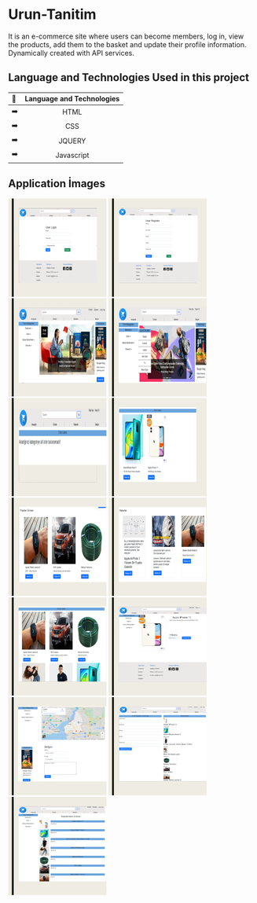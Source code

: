 # Urun-Tanitim
It is an e-commerce site where users can become members, log in, view the products, add them to the basket and update their profile information. Dynamically created with API services.

## Language and Technologies Used in this project

| :mag_right: |  Language and Technologies | 
| :------------ |:---------------:| 
| :arrow_right:| HTML    | 
| :arrow_right:      | CSS   
| :arrow_right:     |   JQUERY  |
| :arrow_right:     |   Javascript  |


## Application İmages
<p>
<a href="https://github.com/cagatayoztekinn/Urun-Tanitim/blob/main/img2/1.png" target="_blank">
<img src="https://github.com/cagatayoztekinn/Urun-Tanitim/blob/main/img2/1.png" width="200" style="max-width:100%;"></a>
  <a href="https://github.com/cagatayoztekinn/Urun-Tanitim/blob/main/img2/2.png" target="_blank">
<img src="https://github.com/cagatayoztekinn/Urun-Tanitim/blob/main/img2/2.png" width="200" style="max-width:100%;"></a>
  <a href="https://github.com/cagatayoztekinn/Urun-Tanitim/blob/main/img2/3.png" target="_blank">
<img src="https://github.com/cagatayoztekinn/Urun-Tanitim/blob/main/img2/3.png" width="200" style="max-width:100%;"></a>
  <a href="https://github.com/cagatayoztekinn/Urun-Tanitim/blob/main/img2/4.png" target="_blank">
<img src="https://github.com/cagatayoztekinn/Urun-Tanitim/blob/main/img2/4.png" width="200" style="max-width:100%;"></a>
  <a href="https://github.com/cagatayoztekinn/Urun-Tanitim/blob/main/img2/5.png" target="_blank">
<img src="https://github.com/cagatayoztekinn/Urun-Tanitim/blob/main/img2/5.png" width="200" style="max-width:100%;"></a>
  <a href="https://github.com/cagatayoztekinn/Urun-Tanitim/blob/main/img2/6.png" target="_blank">
<img src="https://github.com/cagatayoztekinn/Urun-Tanitim/blob/main/img2/6.png" width="200" style="max-width:100%;"></a>
  <a href="https://github.com/cagatayoztekinn/Urun-Tanitim/blob/main/img2/7.png" target="_blank">
<img src="https://github.com/cagatayoztekinn/Urun-Tanitim/blob/main/img2/7.png" width="200" style="max-width:100%;"></a>
  <a href="https://github.com/cagatayoztekinn/Urun-Tanitim/blob/main/img2/8.png" target="_blank">
<img src="https://github.com/cagatayoztekinn/Urun-Tanitim/blob/main/img2/8.png" width="200" style="max-width:100%;"></a>
    <a href="https://github.com/cagatayoztekinn/Urun-Tanitim/blob/main/img2/9.png" target="_blank">
<img src="https://github.com/cagatayoztekinn/Urun-Tanitim/blob/main/img2/9.png" width="200" style="max-width:100%;"></a>
    <a href="https://github.com/cagatayoztekinn/Urun-Tanitim/blob/main/img2/10.png" target="_blank">
<img src="https://github.com/cagatayoztekinn/Urun-Tanitim/blob/main/img2/10.png" width="200" style="max-width:100%;"></a>
    <a href="https://github.com/cagatayoztekinn/Urun-Tanitim/blob/main/img2/11.png" target="_blank">
<img src="https://github.com/cagatayoztekinn/Urun-Tanitim/blob/main/img2/11.png" width="200" style="max-width:100%;"></a>
    <a href="https://github.com/cagatayoztekinn/Urun-Tanitim/blob/main/img2/12.png" target="_blank">
<img src="https://github.com/cagatayoztekinn/Urun-Tanitim/blob/main/img2/12.png" width="200" style="max-width:100%;"></a>
    <a href="https://github.com/cagatayoztekinn/Urun-Tanitim/blob/main/img2/13.png" target="_blank">
<img src="https://github.com/cagatayoztekinn/Urun-Tanitim/blob/main/img2/13.png" width="200" style="max-width:100%;"></a>

</p>

